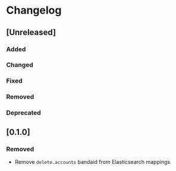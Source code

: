 # Changelog

## [Unreleased]
### Added

### Changed

### Fixed

### Removed

### Deprecated

## [0.1.0]
### Removed
- Remove `delete.accounts` bandaid from Elasticsearch mappings
